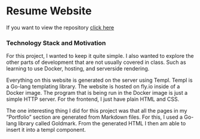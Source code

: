 # Resume Website

If you want to view the repository <a href=https://github.com/colorfulparadox/resume-website target=_blank>click here</a>

### Technology Stack and Motivation
For this project, I wanted to keep it quite simple. I also wanted to explore the other parts of development that are not usually covered in class. Such as learning to use Docker, hosting, and serverside rendering.

Everything on this website is generated on the server using Templ. Templ is a Go-lang templating library. The website is hosted on fly.io inside of a Docker image. The program that is being run in the Docker image is just a simple HTTP server. For the frontend, I just have plain HTML and CSS.

The one interesting thing I did for this project was that all the pages in my “Portfolio” section are generated from Markdown files. For this, I used a Go-lang library called Goldmark. From the generated HTML I then am able to insert it into a templ component.
